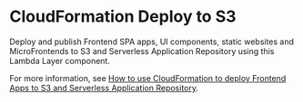 # CloudFormation Deploy to S3

Deploy and publish Frontend SPA apps, UI components, static websites and MicroFrontends to S3 and Serverless Application Repository using this Lambda Layer component.

For more information, see [How to use CloudFormation to deploy Frontend Apps to S3 and Serverless Application Repository](https://serverless.pub/deploy-frontend-to-s3-and-sar/).
